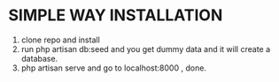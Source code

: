# SIMPLE WAY INSTALLATION

1. clone repo and install
2. run php artisan db:seed and you get dummy data and it will create a database.
3. php artisan serve and go to localhost:8000 , done.
